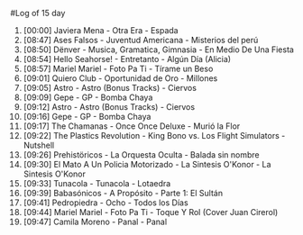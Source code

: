 #Log of 15 day

1. [00:00] Javiera Mena - Otra Era - Espada
1. [08:47] Ases Falsos - Juventud Americana - Misterios del perú
1. [08:50] Dënver - Musica, Gramatica, Gimnasia - En Medio De Una Fiesta
1. [08:54] Hello Seahorse! - Entretanto - Algún Día (Alicia)
1. [08:57] Mariel Mariel - Foto Pa Ti - Tírame un Beso
1. [09:01] Quiero Club - Oportunidad de Oro - Millones
1. [09:05] Astro - Astro (Bonus Tracks) - Ciervos
1. [09:09] Gepe - GP - Bomba Chaya
1. [09:12] Astro - Astro (Bonus Tracks) - Ciervos
1. [09:16] Gepe - GP - Bomba Chaya
1. [09:17] The Chamanas - Once Once Deluxe - Murió la Flor
1. [09:22] The Plastics Revolution - King Bono vs. Los Flight Simulators - Nutshell
1. [09:26] Prehistöricos - La Orquesta Oculta - Balada sin nombre
1. [09:30] El Mato A Un Policia Motorizado - La Sintesis O'Konor - La Sintesis O'Konor
1. [09:33] Tunacola - Tunacola - Lotaedra
1. [09:39] Babasónicos - A Propósito - Parte 1: El Sultán
1. [09:41] Pedropiedra - Ocho - Todos los Días
1. [09:44] Mariel Mariel - Foto Pa Ti - Toque Y Rol (Cover Juan Cirerol)
1. [09:47] Camila Moreno - Panal - Panal
